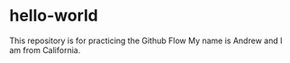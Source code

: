 # hello-world
This repository is for practicing the Github Flow
My name is Andrew and I am from California. 
